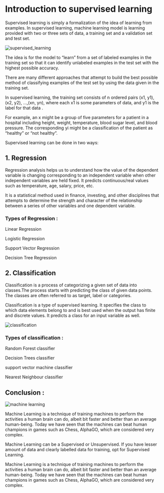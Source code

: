 # Introduction to supervised learning

Supervised learning is simply a formalization of the idea of learning from 
examples. In supervised learning, machine learning model
is learning provided with two or three sets of data, a training set and a validation set
and test set.

![supervised_learning](https://user-images.githubusercontent.com/64517073/95013511-5785a180-065e-11eb-88d1-a0e38e10bac5.jpg)

The idea is for the model to “learn” from a set of labeled examples in the training set so that it can
identify unlabeled examples in the test set with the highest possible accuracy.

There are many different approaches that attempt to build the best
possible method of classifying examples of the test set by using the data given in
the training set.

In supervised learning, the training set consists of n ordered pairs (x1, y1),
(x2, y2), ...,(xn, yn), where each x1 is some parameters of data,
and y1 is the label for that data .

For example, an x might be a group of five parameters for a patient in a hospital including height, weight, temperature, blood sugar
level, and blood pressure. 
The corresponding yi might be a classification of the patient as “healthy” or “not healthy”.

Supervised learning can be done in two ways:
## 1. Regression  

Regression analysis helps us to understand how the value of the dependent variable is changing corresponding to an independent variable when other independent variables are held fixed. It predicts continuous/real values such as temperature, age, salary, price, etc.

It is a statistical method used in finance, investing, and other disciplines 
that attempts to determine the strength and character of the relationship between 
a series of other variables and one dependent variable.


 ### Types of Regression : 

Linear Regression

Logistic Regression

Support Vector Regression

Decision Tree Regression




## 2.  Classification
Classification is a process of categorizing a given set of data into classes.The process starts with predicting the class of given data points. The classes are often referred to as target, label or categories.

Classification is a type of supervised learning. It specifies the class to which data elements belong to and
 is best used when the output has finite and discrete values. It predicts a class for an input variable as well.
 
![classification](https://user-images.githubusercontent.com/64517073/95014300-92d69f00-0663-11eb-824d-2e68439a928c.png)
 
 ### Types of classification :
 
 Random Forest classifier
 
 Decision Trees classifier
 
 support vector machine classifier
 
 Nearest Neighbour classifier
 




## Conclusion :
 
![machine learning](https://user-images.githubusercontent.com/64517073/95162408-44d8ad00-07c3-11eb-99a1-61ff51ddeb46.jpg)
 
Machine Learning is a technique of training machines to perform the activities a human brain can do, albeit bit faster and better than an average human-being. Today we have seen that the machines can beat human champions in games such as Chess, AlphaGO, which are considered very complex.
 
Machine Learning can be a Supervised or Unsupervised. If you have lesser amount of data and clearly labelled data for training, opt for Supervised Learning.

Machine Learning is a technique of training machines to perform the activities a human brain can do, albeit bit faster and better than an average human-being. Today we have seen that the machines can beat human champions in games such as Chess, AlphaGO, which are considered very complex.
 
